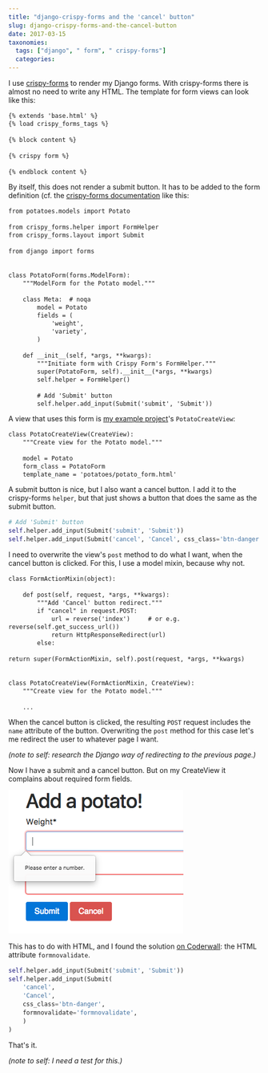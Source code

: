 ```yaml
---
title: "django-crispy-forms and the 'cancel' button"
slug: django-crispy-forms-and-the-cancel-button
date: 2017-03-15
taxonomies:
  tags: ["django", " form", " crispy-forms"]
  categories: 
---
```



I use [crispy-forms](http://django-crispy-forms.readthedocs.io/en/latest/) to render my Django forms. With crispy-forms there is almost no need to write any HTML. The template for form views can look like this:

	{% extends 'base.html' %}
	{% load crispy_forms_tags %}
	
	{% block content %}
	
	{% crispy form %}
	
	{% endblock content %}

By itself, this does not render a submit button. It has to be added to the form definition (cf. the [crispy-forms documentation](http://django-crispy-forms.readthedocs.io/en/latest/crispy_tag_forms.html#fundamentals) like this:

    from potatoes.models import Potato
    
    from crispy_forms.helper import FormHelper
    from crispy_forms.layout import Submit
    
    from django import forms
    
    
    class PotatoForm(forms.ModelForm):
        """ModelForm for the Potato model."""
    
        class Meta:  # noqa
            model = Potato
            fields = (
                'weight',
                'variety',
            )
    
        def __init__(self, *args, **kwargs):
            """Initiate form with Crispy Form's FormHelper."""
            super(PotatoForm, self).__init__(*args, **kwargs)
            self.helper = FormHelper()
            
            # Add 'Submit' button
            self.helper.add_input(Submit('submit', 'Submit'))

A view that uses this form is [my example project](https://github.com/FlowFX/sturdy-potato/)'s <code>PotatoCreateView</code>:

    class PotatoCreateView(CreateView):
        """Create view for the Potato model."""
    
        model = Potato
        form_class = PotatoForm
        template_name = 'potatoes/potato_form.html'

A submit button is nice, but I also want a cancel button. I add it to the crispy-forms <code>helper</code>, but that just shows a button that does the same as the submit button.

```python
# Add 'Submit' button
self.helper.add_input(Submit('submit', 'Submit'))
self.helper.add_input(Submit('cancel', 'Cancel', css_class='btn-danger',)
```

I need to overwrite the view's <code>post</code> method to do what I want, when the cancel button is clicked. For this, I use a model mixin, because why not.

	class FormActionMixin(object):
	
	    def post(self, request, *args, **kwargs):
	        """Add 'Cancel' button redirect."""
	        if "cancel" in request.POST:
            	url = reverse('index')     # or e.g. reverse(self.get_success_url())
            	return HttpResponseRedirect(url)
	        else:
            	return super(FormActionMixin, self).post(request, *args, **kwargs)
            	
    
    class PotatoCreateView(FormActionMixin, CreateView):
        """Create view for the Potato model."""
    
        ...

When the cancel button is clicked, the resulting <code>POST</code> request includes the <code>name</code> attribute of the button. Overwriting the <code>post</code> method for this case let's me redirect the user to whatever page I want.

*(note to self: research the Django way of redirecting to the previous page.)*

Now I have a submit and a cancel button. But on my CreateView it complains about required form fields.

![Screenshot](/images/screenshot-cancel-button-validates-form.png)

This has to do with HTML, and I found the solution [on Coderwall](https://coderwall.com/p/itb2hq/cancel-button-on-a-form-with-required-fields): the HTML attribute <code>formnovalidate</code>.

```python
self.helper.add_input(Submit('submit', 'Submit'))
self.helper.add_input(Submit(
    'cancel',
    'Cancel',
    css_class='btn-danger',
    formnovalidate='formnovalidate',
    )
)
```

That's it.

*(note to self: I need a test for this.)*